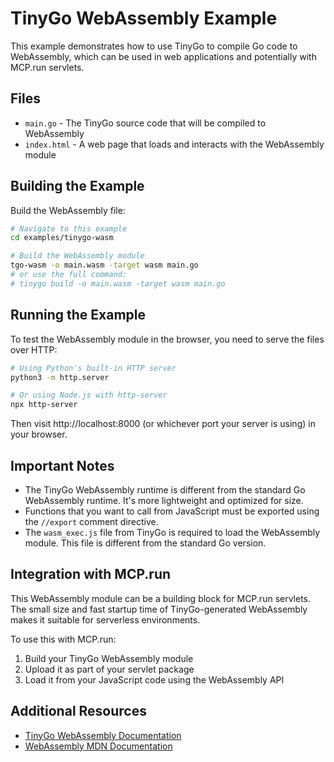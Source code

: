 # TinyGo WebAssembly Example

This example demonstrates how to use TinyGo to compile Go code to WebAssembly, which can be used in web applications and potentially with MCP.run servlets.

## Files

- `main.go` - The TinyGo source code that will be compiled to WebAssembly
- `index.html` - A web page that loads and interacts with the WebAssembly module

## Building the Example

Build the WebAssembly file:

```bash
# Navigate to this example
cd examples/tinygo-wasm

# Build the WebAssembly module
tgo-wasm -o main.wasm -target wasm main.go
# or use the full command:
# tinygo build -o main.wasm -target wasm main.go
```

## Running the Example

To test the WebAssembly module in the browser, you need to serve the files over HTTP:

```bash
# Using Python's built-in HTTP server
python3 -m http.server

# Or using Node.js with http-server
npx http-server
```

Then visit http://localhost:8000 (or whichever port your server is using) in your browser.

## Important Notes

- The TinyGo WebAssembly runtime is different from the standard Go WebAssembly runtime. It's more lightweight and optimized for size.
- Functions that you want to call from JavaScript must be exported using the `//export` comment directive.
- The `wasm_exec.js` file from TinyGo is required to load the WebAssembly module. This file is different from the standard Go version.

## Integration with MCP.run

This WebAssembly module can be a building block for MCP.run servlets. The small size and fast startup time of TinyGo-generated WebAssembly makes it suitable for serverless environments.

To use this with MCP.run:

1. Build your TinyGo WebAssembly module
2. Upload it as part of your servlet package
3. Load it from your JavaScript code using the WebAssembly API

## Additional Resources

- [TinyGo WebAssembly Documentation](https://tinygo.org/docs/guides/webassembly/)
- [WebAssembly MDN Documentation](https://developer.mozilla.org/en-US/docs/WebAssembly)
